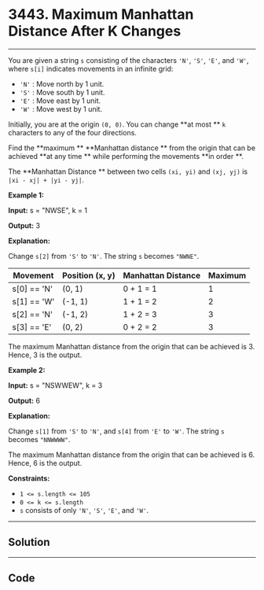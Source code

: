 # 3443. Maximum Manhattan Distance After K Changes

---

You are given a string `s` consisting of the characters `'N'`, `'S'`, `'E'`, and `'W'`, where `s[i]` indicates movements in an infinite grid:

  * `'N'` : Move north by 1 unit.
  * `'S'` : Move south by 1 unit.
  * `'E'` : Move east by 1 unit.
  * `'W'` : Move west by 1 unit.



Initially, you are at the origin `(0, 0)`. You can change **at most ** `k` characters to any of the four directions.

Find the **maximum ** **Manhattan distance ** from the origin that can be achieved **at any time ** while performing the movements **in order **.

The **Manhattan Distance ** between two cells `(xi, yi)` and `(xj, yj)` is `|xi - xj| + |yi - yj|`. 

 

**Example 1:**

**Input:** s = "NWSE", k = 1

**Output:** 3

**Explanation:**

Change `s[2]` from `'S'` to `'N'`. The string `s` becomes `"NWNE"`.

Movement | Position (x, y) | Manhattan Distance | Maximum  
---|---|---|---  
s[0] == 'N' | (0, 1) | 0 + 1 = 1 | 1  
s[1] == 'W' | (-1, 1) | 1 + 1 = 2 | 2  
s[2] == 'N' | (-1, 2) | 1 + 2 = 3 | 3  
s[3] == 'E' | (0, 2) | 0 + 2 = 2 | 3  
  
The maximum Manhattan distance from the origin that can be achieved is 3. Hence, 3 is the output.

**Example 2:**

**Input:** s = "NSWWEW", k = 3

**Output:** 6

**Explanation:**

Change `s[1]` from `'S'` to `'N'`, and `s[4]` from `'E'` to `'W'`. The string `s` becomes `"NNWWWW"`.

The maximum Manhattan distance from the origin that can be achieved is 6. Hence, 6 is the output.

 

**Constraints:**

  * `1 <= s.length <= 105`
  * `0 <= k <= s.length`
  * `s` consists of only `'N'`, `'S'`, `'E'`, and `'W'`.

---

## Solution



---

## Code
```python


```